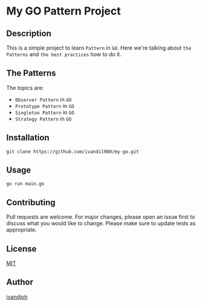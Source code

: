 # My GO Pattern Project

## Description
This is a simple project to learn `Pattern` in `GO`.
Here we're talking about `the Patterns` and `the best practices` how to do it.

## The Patterns
The topics are:
- `Observer Pattern` in `GO`
- `Prototype Pattern` in `GO`
- `Singleton Pattern` in `GO`
- `Strategy Pattern` in `GO`

## Installation
```
git clone https://github.com/ivandi1980/my-go.git
```

## Usage
```
go run main.go
```

## Contributing
Pull requests are welcome. For major changes, please open an issue first to discuss what you would like to change.
Please make sure to update tests as appropriate.

## License
[MIT](https://choosealicense.com/licenses/mit/)

## Author
[ivandjoh](https://linkedin.com/in/ivandjoh)
